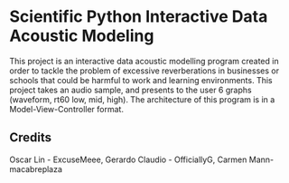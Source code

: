 # Scientific Python Interactive Data Acoustic Modeling
This project is an interactive data acoustic modelling program created in order to tackle the problem of
excessive reverberations in businesses or schools that could be harmful to work and learning environments.
This project takes an audio sample, and presents to the user 6 graphs (waveform, rt60 low, mid, high).
The architecture of this program is in a Model-View-Controller format. 

## Credits

Oscar Lin - ExcuseMeee, Gerardo Claudio - OfficiallyG, Carmen Mann- macabreplaza
